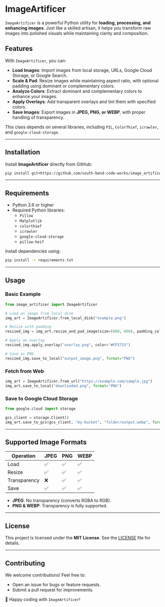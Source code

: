 # ImageArtificer

`ImageArtificer` is a powerful Python utility for **loading, processing, and enhancing images**. Just like a skilled artisan, it helps you transform raw images into polished visuals while maintaining clarity and composition.

## Features
With `ImageArtificer`, you can:

- **Load Images**: Import images from local storage, URLs, Google Cloud Storage, or Google Search.
- **Scale & Pad**: Resize images while maintaining aspect ratio, with optional padding using dominant or complementary colors.
- **Analyze Colors**: Extract dominant and complementary colors to enhance your images.
- **Apply Overlays**: Add transparent overlays and tint them with specified colors.
- **Save Images**: Export images in **JPEG, PNG, or WEBP**, with proper handling of transparency.

This class depends on several libraries, including `PIL`, `ColorThief`, `icrawler`, and `google-cloud-storage`.

---

## Installation

Install **ImageArtificer** directly from GitHub:

```bash
pip install git+https://github.com/south-bend-code-works/image_artificer.git
```

---

## Requirements

- Python 3.6 or higher
- Required Python libraries:
    - `Pillow`
    - `Matplotlib`
    - `colorthief`
    - `icrawler`
    - `google-cloud-storage`
    - `pillow-heif`

Install dependencies using:

```bash
pip install -r requirements.txt
```

---

## Usage

### Basic Example
```python
from image_artificer import ImageArtificer

# Load an image from local disk
img_art = ImageArtificer.from_local_disk("example.png")

# Resize with padding
resized_img = img_art.resize_and_pad_image(size=(800, 800), padding_color="dominant")

# Apply an overlay
resized_img.apply_overlay("overlay.png", color="#FF5733")

# Save as PNG
resized_img.save_to_local("output_image.png", format="PNG")
```

### Fetch from Web
```python
img_art = ImageArtificer.from_url("https://example.com/sample.jpg")
img_art.save_to_local("downloaded.png", format="PNG")
```

### Save to Google Cloud Storage
```python
from google.cloud import storage

gcs_client = storage.Client()
img_art.save_to_gcs(gcs_client, "my-bucket", "folder/output.webp", format="WEBP")
```

---

## Supported Image Formats
| Operation    | JPEG | PNG  | WEBP |
|-------------|------|------|------|
| Load        | ✅   | ✅   | ✅   |
| Resize      | ✅   | ✅   | ✅   |
| Transparency| ❌   | ✅   | ✅   |
| Save        | ✅   | ✅   | ✅   |

- **JPEG**: No transparency (converts RGBA to RGB).
- **PNG & WEBP**: Transparency is fully supported.

---

## License
This project is licensed under the **MIT License**. See the [LICENSE](LICENSE) file for details.

---

## Contributing
We welcome contributions! Feel free to:
- Open an issue for bugs or feature requests.
- Submit a pull request for improvements.

🚀 Happy coding with `ImageArtificer`!

